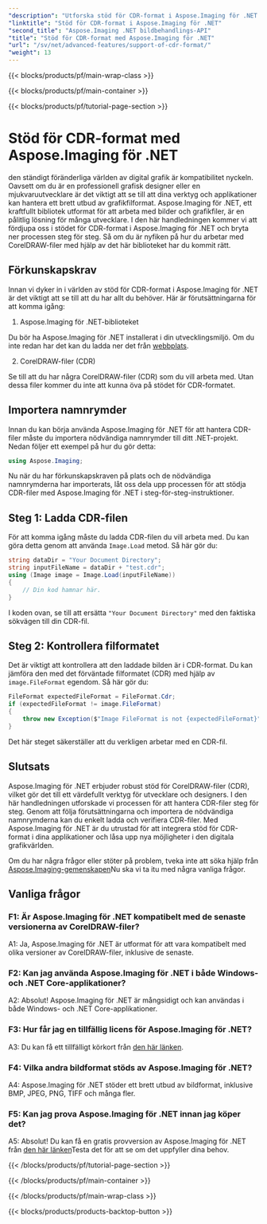 ```yaml
---
"description": "Utforska stöd för CDR-format i Aspose.Imaging för .NET. Steg-för-steg-guide för att ladda och verifiera CorelDRAW-filer. Perfekt för utvecklare och designers."
"linktitle": "Stöd för CDR-format i Aspose.Imaging för .NET"
"second_title": "Aspose.Imaging .NET bildbehandlings-API"
"title": "Stöd för CDR-format med Aspose.Imaging för .NET"
"url": "/sv/net/advanced-features/support-of-cdr-format/"
"weight": 13
---
```


{{< blocks/products/pf/main-wrap-class >}}

{{< blocks/products/pf/main-container >}}

{{< blocks/products/pf/tutorial-page-section >}}

# Stöd för CDR-format med Aspose.Imaging för .NET

den ständigt föränderliga världen av digital grafik är kompatibilitet nyckeln. Oavsett om du är en professionell grafisk designer eller en mjukvaruutvecklare är det viktigt att se till att dina verktyg och applikationer kan hantera ett brett utbud av grafikfilformat. Aspose.Imaging för .NET, ett kraftfullt bibliotek utformat för att arbeta med bilder och grafikfiler, är en pålitlig lösning för många utvecklare. I den här handledningen kommer vi att fördjupa oss i stödet för CDR-format i Aspose.Imaging för .NET och bryta ner processen steg för steg. Så om du är nyfiken på hur du arbetar med CorelDRAW-filer med hjälp av det här biblioteket har du kommit rätt.

## Förkunskapskrav

Innan vi dyker in i världen av stöd för CDR-format i Aspose.Imaging för .NET är det viktigt att se till att du har allt du behöver. Här är förutsättningarna för att komma igång:

1. Aspose.Imaging för .NET-biblioteket

Du bör ha Aspose.Imaging för .NET installerat i din utvecklingsmiljö. Om du inte redan har det kan du ladda ner det från [webbplats](https://releases.aspose.com/imaging/net/).

2. CorelDRAW-filer (CDR)

Se till att du har några CorelDRAW-filer (CDR) som du vill arbeta med. Utan dessa filer kommer du inte att kunna öva på stödet för CDR-formatet.

## Importera namnrymder

Innan du kan börja använda Aspose.Imaging för .NET för att hantera CDR-filer måste du importera nödvändiga namnrymder till ditt .NET-projekt. Nedan följer ett exempel på hur du gör detta:

```csharp
using Aspose.Imaging;
```

Nu när du har förkunskapskraven på plats och de nödvändiga namnrymderna har importerats, låt oss dela upp processen för att stödja CDR-filer med Aspose.Imaging för .NET i steg-för-steg-instruktioner.

## Steg 1: Ladda CDR-filen

För att komma igång måste du ladda CDR-filen du vill arbeta med. Du kan göra detta genom att använda `Image.Load` metod. Så här gör du:

```csharp
string dataDir = "Your Document Directory";
string inputFileName = dataDir + "test.cdr";
using (Image image = Image.Load(inputFileName))
{
    // Din kod hamnar här.
}
```

I koden ovan, se till att ersätta `"Your Document Directory"` med den faktiska sökvägen till din CDR-fil.

## Steg 2: Kontrollera filformatet

Det är viktigt att kontrollera att den laddade bilden är i CDR-format. Du kan jämföra den med det förväntade filformatet (CDR) med hjälp av `image.FileFormat` egendom. Så här gör du:

```csharp
FileFormat expectedFileFormat = FileFormat.Cdr;
if (expectedFileFormat != image.FileFormat)
{
    throw new Exception($"Image FileFormat is not {expectedFileFormat}");
}
```

Det här steget säkerställer att du verkligen arbetar med en CDR-fil.

## Slutsats

Aspose.Imaging för .NET erbjuder robust stöd för CorelDRAW-filer (CDR), vilket gör det till ett värdefullt verktyg för utvecklare och designers. I den här handledningen utforskade vi processen för att hantera CDR-filer steg för steg. Genom att följa förutsättningarna och importera de nödvändiga namnrymderna kan du enkelt ladda och verifiera CDR-filer. Med Aspose.Imaging för .NET är du utrustad för att integrera stöd för CDR-format i dina applikationer och låsa upp nya möjligheter i den digitala grafikvärlden.

Om du har några frågor eller stöter på problem, tveka inte att söka hjälp från [Aspose.Imaging-gemenskapen](https://forum.aspose.com/)Nu ska vi ta itu med några vanliga frågor.

## Vanliga frågor

### F1: Är Aspose.Imaging för .NET kompatibelt med de senaste versionerna av CorelDRAW-filer?

A1: Ja, Aspose.Imaging för .NET är utformat för att vara kompatibelt med olika versioner av CorelDRAW-filer, inklusive de senaste.

### F2: Kan jag använda Aspose.Imaging för .NET i både Windows- och .NET Core-applikationer?

A2: Absolut! Aspose.Imaging för .NET är mångsidigt och kan användas i både Windows- och .NET Core-applikationer.

### F3: Hur får jag en tillfällig licens för Aspose.Imaging för .NET?

A3: Du kan få ett tillfälligt körkort från [den här länken](https://purchase.aspose.com/temporary-license/).

### F4: Vilka andra bildformat stöds av Aspose.Imaging för .NET?

A4: Aspose.Imaging för .NET stöder ett brett utbud av bildformat, inklusive BMP, JPEG, PNG, TIFF och många fler.

### F5: Kan jag prova Aspose.Imaging för .NET innan jag köper det?

A5: Absolut! Du kan få en gratis provversion av Aspose.Imaging för .NET från [den här länken](https://releases.aspose.com/)Testa det för att se om det uppfyller dina behov.

{{< /blocks/products/pf/tutorial-page-section >}}

{{< /blocks/products/pf/main-container >}}

{{< /blocks/products/pf/main-wrap-class >}}

{{< blocks/products/products-backtop-button >}}